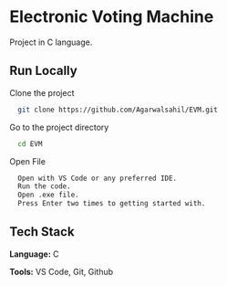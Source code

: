 
# Electronic Voting Machine

Project in C language.


## Run Locally

Clone the project

```bash
  git clone https://github.com/Agarwalsahil/EVM.git
```

Go to the project directory

```bash
  cd EVM
```


Open File

```bash
  Open with VS Code or any preferred IDE. 
  Run the code.
  Open .exe file.
  Press Enter two times to getting started with.
```


## Tech Stack

**Language:** C

**Tools:** VS Code, Git, Github
